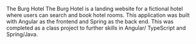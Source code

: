 The Burg Hotel
The Burg Hotel is a landing website for a fictional hotel where users can search and book hotel rooms. This application was built with Angular as the frontend and Spring as the back end. This was completed as a class project to further skills in Angular/ TypeScript and Spring/Java.